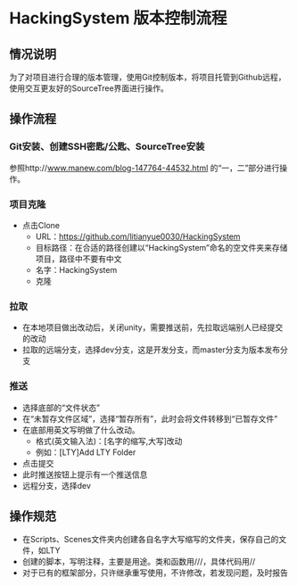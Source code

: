 HackingSystem 版本控制流程
==============
## 情况说明
 为了对项目进行合理的版本管理，使用Git控制版本，将项目托管到Github远程，使用交互更友好的SourceTree界面进行操作。
## 操作流程
 ### Git安装、创建SSH密匙/公匙、SourceTree安装
  参照http://www.manew.com/blog-147764-44532.html 的“一，二”部分进行操作。
 ### 项目克隆
  * 点击Clone
    * URL：https://github.com/litianyue0030/HackingSystem
    * 目标路径：在合适的路径创建以“HackingSystem”命名的空文件夹来存储项目，路径中不要有中文
    * 名字：HackingSystem
    * 克隆
 ### 拉取
  * 在本地项目做出改动后，关闭unity，需要推送前，先拉取远端别人已经提交的改动
  * 拉取的远端分支，选择dev分支，这是开发分支，而master分支为版本发布分支
 ### 推送
  * 选择底部的“文件状态”
  * 在“未暂存文件区域”，选择“暂存所有”，此时会将文件转移到“已暂存文件”
  * 在底部用英文写明做了什么改动。
    * 格式(英文输入法)：[名字的缩写,大写]改动
    * 例如：[LTY]Add LTY Folder
  * 点击提交
  * 此时推送按钮上提示有一个推送信息
  * 远程分支，选择dev
## 操作规范
  * 在Scripts、Scenes文件夹内创建各自名字大写缩写的文件夹，保存自己的文件，如LTY
  * 创建的脚本，写明注释，主要是用途。类和函数用///，具体代码用//
  * 对于已有的框架部分，只许继承重写使用，不许修改，若发现问题，及时报告
  

